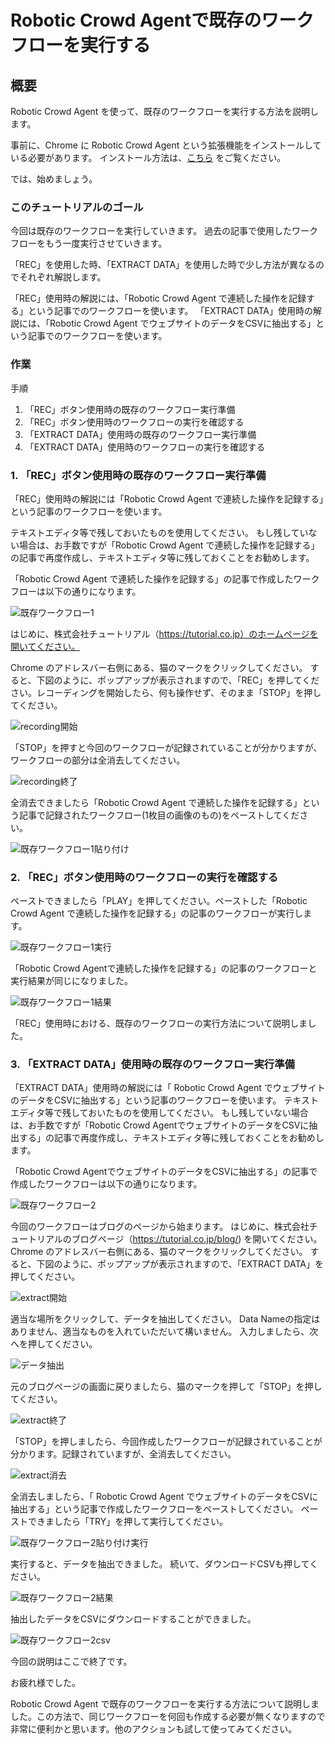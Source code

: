#  Robotic Crowd Agentで既存のワークフローを実行する

## 概要

Robotic Crowd Agent を使って、既存のワークフローを実行する方法を説明します。

事前に、Chrome に Robotic Crowd Agent という拡張機能をインストールしている必要があります。
インストール方法は、[こちら](https://docs.roboticcrowd.com/robotic-crowd-agent/install-agent) をご覧ください。

では、始めましょう。

### このチュートリアルのゴール

今回は既存のワークフローを実行していきます。
過去の記事で使用したワークフローをもう一度実行させていきます。

「REC」を使用した時、「EXTRACT DATA」を使用した時で少し方法が異なるのでそれぞれ解説します。

「REC」使用時の解説には、「Robotic Crowd Agent で連続した操作を記録する」という記事でのワークフローを使います。
「EXTRACT DATA」使用時の解説には、「Robotic Crowd Agent でウェブサイトのデータをCSVに抽出する」という記事でのワークフローを使います。

### 作業

手順  

1. 「REC」ボタン使用時の既存のワークフロー実行準備
1. 「REC」ボタン使用時のワークフローの実行を確認する
1. 「EXTRACT DATA」使用時の既存のワークフロー実行準備
1. 「EXTRACT DATA」使用時のワークフローの実行を確認する

### 1. 「REC」ボタン使用時の既存のワークフロー実行準備

「REC」使用時の解説には「Robotic Crowd Agent で連続した操作を記録する」という記事のワークフローを使います。

テキストエディタ等で残しておいたものを使用してください。
もし残していない場合は、お手数ですが「Robotic Crowd Agent で連続した操作を記録する」の記事で再度作成し、テキストエディタ等に残しておくことをお勧めします。

「Robotic Crowd Agent で連続した操作を記録する」の記事で作成したワークフローは以下の通りになります。

![既存ワークフロー1](../.gitbook/assets/kizon1.png)

はじめに、株式会社チュートリアル（https://tutorial.co.jp）のホームページを開いてください。

Chrome のアドレスバー右側にある、猫のマークをクリックしてください。
すると、下図のように、ポップアップが表示されますので、「REC」を押してください。レコーディングを開始したら、何も操作せず、そのまま「STOP」を押してください。

![recording開始](../.gitbook/assets/kizon2.png)

「STOP」を押すと今回のワークフローが記録されていることが分かりますが、ワークフローの部分は全消去してください。
 
![recording終了](../.gitbook/assets/kizon3.png)  

全消去できましたら「Robotic Crowd Agent で連続した操作を記録する」という記事で記録されたワークフロー(1枚目の画像のもの)をペーストしてください。

![既存ワークフロー1貼り付け](../.gitbook/assets/kizon4.png)  

### 2. 「REC」ボタン使用時のワークフローの実行を確認する

ペーストできましたら「PLAY」を押してください。ペーストした「Robotic Crowd Agent で連続した操作を記録する」の記事のワークフローが実行します。

![既存ワークフロー1実行](../.gitbook/assets/kizon5.png)

「Robotic Crowd Agentで連続した操作を記録する」の記事のワークフローと実行結果が同じになりました。

![既存ワークフロー1結果](../.gitbook/assets/kizon6.png)  

「REC」使用時における、既存のワークフローの実行方法について説明しました。

### 3. 「EXTRACT DATA」使用時の既存のワークフロー実行準備

「EXTRACT DATA」使用時の解説には「 Robotic Crowd Agent でウェブサイトのデータをCSVに抽出する」という記事のワークフローを使います。
テキストエディタ等で残しておいたものを使用してください。
もし残していない場合は、お手数ですが「Robotic Crowd AgentでウェブサイトのデータをCSVに抽出する」の記事で再度作成し、テキストエディタ等に残しておくことをお勧めします。

「Robotic Crowd AgentでウェブサイトのデータをCSVに抽出する」の記事で作成したワークフローは以下の通りになります。

![既存ワークフロー2](../.gitbook/assets/kizon7.png)

今回のワークフローはブログのページから始まります。
はじめに、株式会社チュートリアルのブログページ（https://tutorial.co.jp/blog/) を開いてください。
Chrome のアドレスバー右側にある、猫のマークをクリックしてください。
すると、下図のように、ポップアップが表示されますので、「EXTRACT DATA」を押してください。

![extract開始](../.gitbook/assets/kizon8.png)

適当な場所をクリックして、データを抽出してください。
Data Nameの指定はありません、適当なものを入れていただいて構いません。
入力しましたら、次へを押してください。

![データ抽出](../.gitbook/assets/kizon9.png)

元のブログページの画面に戻りましたら、猫のマークを押して「STOP」を押してください。

![extract終了](../.gitbook/assets/kizon10.png)  

「STOP」を押しましたら、今回作成したワークフローが記録されていることが分かります。記録されていますが、全消去してください。

![extract消去](../.gitbook/assets/kizon11.png)

全消去しましたら、「 Robotic Crowd Agent でウェブサイトのデータをCSVに抽出する」という記事で作成したワークフローをペーストしてください。
ペーストできましたら「TRY」を押して実行してください。

![既存ワークフロー2貼り付け実行](../.gitbook/assets/kizon12.png)

実行すると、データを抽出できました。
続いて、ダウンロードCSVも押してください。

![既存ワークフロー2結果](../.gitbook/assets/kizon13.png)

抽出したデータをCSVにダウンロードすることができました。

![既存ワークフロー2csv](../.gitbook/assets/kizon14.png)  

今回の説明はここで終了です。

お疲れ様でした。

Robotic Crowd Agent で既存のワークフローを実行する方法について説明しました。この方法で、同じワークフローを何回も作成する必要が無くなりますので非常に便利かと思います。他のアクションも試して使ってみてください。